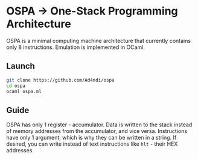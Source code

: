 # OSPA -> One-Stack Programming Architecture
OSPA is a minimal computing machine architecture that currently contains only 8 instructions. Emulation is implemented in OCaml.

## Launch

  ```bash
  git clone https://github.com/Ad4ndi/ospa
  cd ospa
  ocaml ospa.ml
  ```

## Guide

OSPA has only 1 register - accumulator. Data is written to the stack instead of memory addresses from the accumulator, and vice versa.
Instructions have only 1 argument, which is why they can be written in a string. If desired, you can write instead of text instructions like `hlt` - their HEX addresses.
